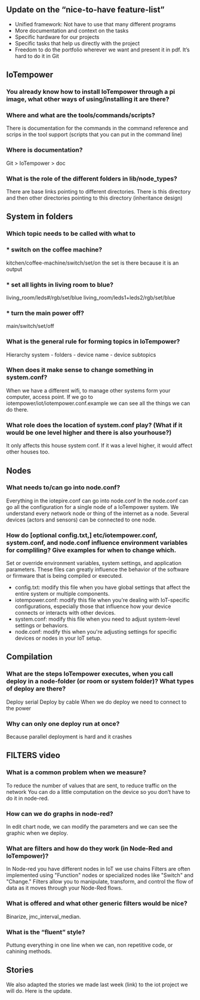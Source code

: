 ## Update on the “nice-to-have feature-list”
  * Unified framework: Not have to use that many different programs
  * More documentation and context on the tasks
  * Specific hardware for our projects
  * Specific tasks that help us directly with the project
  * Freedom to do the portfolio wherever we want and present it in pdf. It’s hard to do it in Git

## IoTempower
### You already know how to install IoTempower through a pi image, what other ways of using/installing it are there?
### Where and what are the tools/commands/scripts?
There is documentation for the commands in the command reference and scrips in the tool support (scripts that you can put in the command line)

### Where is documentation?
Git > IoTempower > doc

### What is the role of the different folders in lib/node_types?
There are base links pointing to different directories. There is this directory and then other directories pointing to this directory (inheritance design)

## System in folders
### Which topic needs to be called with what to 
### * switch on the coffee machine?
kitchen/coffee-machine/switch/set/on
the set is there because it is an output
### * set all lights in living room to blue?
living_room/leds#/rgb/set/blue
living_room/leds1+leds2/rgb/set/blue
### * turn the main power off?
main/switch/set/off

### What is the general rule for forming topics in IoTempower?
Hierarchy
system - folders - device name - device subtopics

### When does it make sense to change something in system.conf?
When we have a different wifi, to manage other systems form your computer, access point.
If we go to iotempower/iot/iotempower.conf.example we can see all the things we can do there.

### What role does the location of system.conf play? (What if it would be one level higher and there is also yourhouse?)
It only affects this house system conf. If it was a level higher, it would affect other houses too.

## Nodes
### What needs to/can go into node.conf?
Everything in the iotepire.conf can go into node.conf
In the node.conf can go all the configuration for a single node of a IoTempower system. We understand every network node or thing of the internet as a node.
Several devices (actors and sensors) can be connected to one node.

### How do [optional config.txt,] etc/iotempower.conf, system.conf, and node.conf influence environment variables for compliling? Give examples for when to change which.
Set or override environment variables, system settings, and application parameters. These files can greatly influence the behavior of the software or firmware that is being compiled or executed.
* config.txt: modify this file when you have global settings that affect the entire system or multiple components.
* iotempower.conf: modify this file when you're dealing with IoT-specific configurations, especially those that influence how your device connects or interacts with other devices.
* system.conf: modify this file when you need to adjust system-level settings or behaviors.
* node.conf: modify this when you're adjusting settings for specific devices or nodes in your IoT setup.

## Compilation
### What are the steps IoTempower executes, when you call deploy in a node-folder (or room or system folder)? What types of deploy are there?
Deploy serial
Deploy by cable
When we do deploy we need to connect to the power

### Why can only one deploy run at once?
Because parallel deployment is hard and it crashes

## FILTERS video
### What is a common problem when we measure?
To reduce the number of values that are sent, to reduce traffic on the network
You can do a little computation on the device so you don’t have to do it in node-red.

### How can we do graphs in node-red?
In edit chart node, we can modify the parameters and we can see the graphic when we deploy.

### What are filters and how do they work (in Node-Red and IoTempower)?
In Node-red you have different nodes in IoT we use chains
Filters are often implemented using "Function" nodes or specialized nodes like "Switch" and "Change." Filters allow you to manipulate, transform, and control the flow of data as it moves through your Node-Red flows.

### What is offered and what other generic filters would be nice?
Binarize, jmc_interval_median.

### What is the “fluent” style?
Puttung everything in one line when we can, non repetitive code, or cahining methods.

## Stories
We also adapted the stories we made last week (link) to the iot project we will do. Here is the update.
